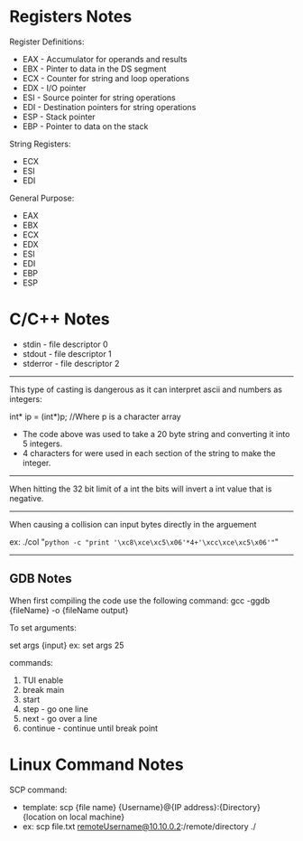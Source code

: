 # Registers Notes
Register Definitions:

- EAX - Accumulator for operands and results
- EBX - Pinter to data in the DS segment
- ECX - Counter for string and loop operations
- EDX - I/O pointer
- ESI - Source pointer for string operations
- EDI - Destination pointers for string operations
- ESP - Stack pointer
- EBP - Pointer to data on the stack

String Registers:
- ECX
- ESI
- EDI

General Purpose: 
- EAX
- EBX
- ECX
- EDX
- ESI
- EDI
- EBP
- ESP

# C/C++ Notes
- stdin - file descriptor 0
- stdout - file descriptor 1
- stderror - file descriptor 2
---
This type of casting is dangerous as it can interpret ascii and numbers as integers:

int* ip = (int*)p; //Where p is a character array

- The code above was used to take a 20 byte string and converting it into 5 integers. 
- 4 characters for were used in each section of the string to make the integer.
---

When hitting the 32 bit limit of a int the bits will invert a int value that is negative. 

---
When causing a collision can input bytes directly in the arguement

ex: ./col "`python -c "print '\xc8\xce\xc5\x06'*4+'\xcc\xce\xc5\x06'"`"

---


## GDB Notes
When first compiling the code use the following command:
gcc -ggdb {fileName} -o {fileName output}

To set arguments:

set args {input}
ex: set args 25

commands:
1. TUI enable
2. break main
3. start
4. step - go one line
5. next - go over a line
6. continue - continue until break point

# Linux Command Notes

SCP command:
- template: scp {file name} {Username}@{IP address}:{Directory} {location on local machine} 
- ex: scp file.txt remoteUsername@10.10.0.2:/remote/directory ./ 
